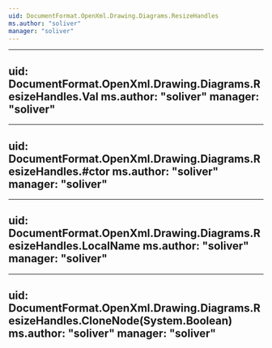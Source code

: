 ```yaml
---
uid: DocumentFormat.OpenXml.Drawing.Diagrams.ResizeHandles
ms.author: "soliver"
manager: "soliver"
---
```


---
uid: DocumentFormat.OpenXml.Drawing.Diagrams.ResizeHandles.Val
ms.author: "soliver"
manager: "soliver"
---

---
uid: DocumentFormat.OpenXml.Drawing.Diagrams.ResizeHandles.#ctor
ms.author: "soliver"
manager: "soliver"
---

---
uid: DocumentFormat.OpenXml.Drawing.Diagrams.ResizeHandles.LocalName
ms.author: "soliver"
manager: "soliver"
---

---
uid: DocumentFormat.OpenXml.Drawing.Diagrams.ResizeHandles.CloneNode(System.Boolean)
ms.author: "soliver"
manager: "soliver"
---
